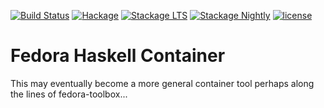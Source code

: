 [![Build Status](https://travis-ci.org/juhp/fhcontainer.png)](https://travis-ci.org/juhp/fhcontainer)
[![Hackage](http://img.shields.io/hackage/v/fhcontainer.png)](http://hackage.haskell.org/package/fhcontainer)
[![Stackage LTS](http://stackage.org/package/fhcontainer/badge/lts)](http://stackage.org/lts/package/fhcontainer)
[![Stackage Nightly](http://stackage.org/package/fhcontainer/badge/nightly)](http://stackage.org/nightly/package/fhcontainer)
[![license](https://img.shields.io/badge/license-GPLv3+-brightgreen.svg)](https://www.gnu.org/licenses/gpl.html)

# Fedora Haskell Container

This may eventually become a more general container tool
perhaps along the lines of fedora-toolbox...
